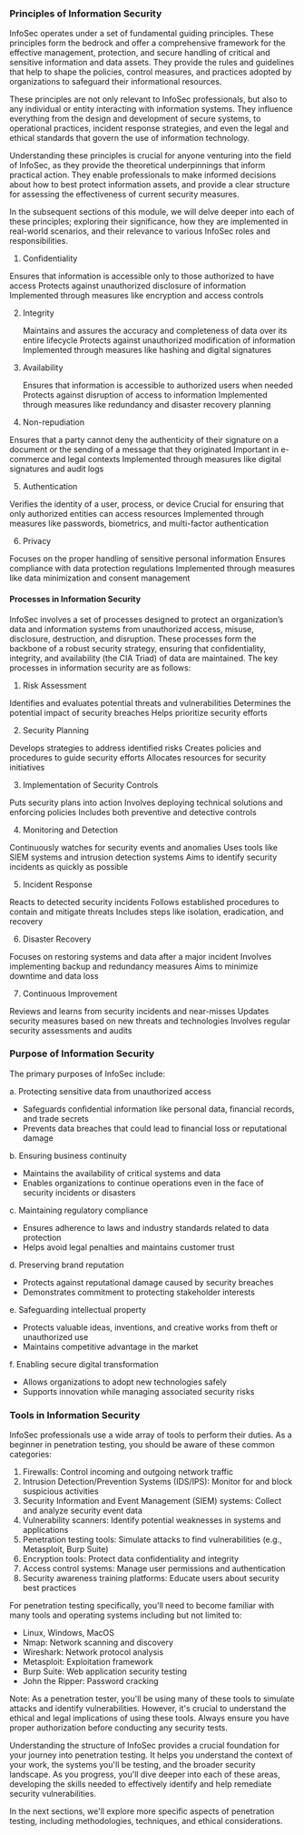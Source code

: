 <h3>Principles of Information Security</h3>

InfoSec operates under a set of fundamental guiding principles. These principles form the bedrock and offer a comprehensive framework for the effective management, protection, and secure handling of critical and sensitive information and data assets. They provide the rules and guidelines that help to shape the policies, control measures, and practices adopted by organizations to safeguard their informational resources.

These principles are not only relevant to InfoSec professionals, but also to any individual or entity interacting with information systems. They influence everything from the design and development of secure systems, to operational practices, incident response strategies, and even the legal and ethical standards that govern the use of information technology.

Understanding these principles is crucial for anyone venturing into the field of InfoSec, as they provide the theoretical underpinnings that inform practical action. They enable professionals to make informed decisions about how to best protect information assets, and provide a clear structure for assessing the effectiveness of current security measures.

In the subsequent sections of this module, we will delve deeper into each of these principles; exploring their significance, how they are implemented in real-world scenarios, and their relevance to various InfoSec roles and responsibilities.

1. Confidentiality

Ensures that information is accessible only to those authorized to have access
Protects against unauthorized disclosure of information
Implemented through measures like encryption and access controls

2. Integrity

   Maintains and assures the accuracy and completeness of data over its entire lifecycle
   Protects against unauthorized modification of information
   Implemented through measures like hashing and digital signatures

3. Availability

   Ensures that information is accessible to authorized users when needed
   Protects against disruption of access to information
   Implemented through measures like redundancy and disaster recovery planning

4. Non-repudiation

Ensures that a party cannot deny the authenticity of their signature on a document or the sending of a message that they originated
Important in e-commerce and legal contexts
Implemented through measures like digital signatures and audit logs

5. Authentication

Verifies the identity of a user, process, or device
Crucial for ensuring that only authorized entities can access resources
Implemented through measures like passwords, biometrics, and multi-factor authentication

6. Privacy

Focuses on the proper handling of sensitive personal information
Ensures compliance with data protection regulations
Implemented through measures like data minimization and consent management

<h4> Processes in Information Security </h4>
InfoSec involves a set of processes designed to protect an organization’s data and information systems from unauthorized access, misuse, disclosure, destruction, and disruption. These processes form the backbone of a robust security strategy, ensuring that confidentiality, integrity, and availability (the CIA Triad) of data are maintained. The key processes in information security are as follows:

1. Risk Assessment

Identifies and evaluates potential threats and vulnerabilities
Determines the potential impact of security breaches
Helps prioritize security efforts

2. Security Planning

Develops strategies to address identified risks
Creates policies and procedures to guide security efforts
Allocates resources for security initiatives

3. Implementation of Security Controls

Puts security plans into action
Involves deploying technical solutions and enforcing policies
Includes both preventive and detective controls

4. Monitoring and Detection

Continuously watches for security events and anomalies
Uses tools like SIEM systems and intrusion detection systems
Aims to identify security incidents as quickly as possible

5. Incident Response

Reacts to detected security incidents
Follows established procedures to contain and mitigate threats
Includes steps like isolation, eradication, and recovery

6. Disaster Recovery

Focuses on restoring systems and data after a major incident
Involves implementing backup and redundancy measures
Aims to minimize downtime and data loss

7. Continuous Improvement

Reviews and learns from security incidents and near-misses
Updates security measures based on new threats and technologies
Involves regular security assessments and audits

<h3> Purpose of Information Security </h3>

The primary purposes of InfoSec include:

a. Protecting sensitive data from unauthorized access

- Safeguards confidential information like personal data, financial records, and trade secrets
- Prevents data breaches that could lead to financial loss or reputational damage

b. Ensuring business continuity

- Maintains the availability of critical systems and data
- Enables organizations to continue operations even in the face of security incidents or disasters

c. Maintaining regulatory compliance

- Ensures adherence to laws and industry standards related to data protection
- Helps avoid legal penalties and maintains customer trust

d. Preserving brand reputation

- Protects against reputational damage caused by security breaches
- Demonstrates commitment to protecting stakeholder interests

e. Safeguarding intellectual property

- Protects valuable ideas, inventions, and creative works from theft or unauthorized use
- Maintains competitive advantage in the market

f. Enabling secure digital transformation

- Allows organizations to adopt new technologies safely
- Supports innovation while managing associated security risks

<h3> Tools in Information Security </h3>

InfoSec professionals use a wide array of tools to perform their duties. As a beginner in penetration testing, you should be aware of these common categories:

1. Firewalls: Control incoming and outgoing network traffic
2. Intrusion Detection/Prevention Systems (IDS/IPS): Monitor for and block suspicious activities
3. Security Information and Event Management (SIEM) systems: Collect and analyze security event data
4. Vulnerability scanners: Identify potential weaknesses in systems and applications
5. Penetration testing tools: Simulate attacks to find vulnerabilities (e.g., Metasploit, Burp Suite)
6. Encryption tools: Protect data confidentiality and integrity
7. Access control systems: Manage user permissions and authentication
8. Security awareness training platforms: Educate users about security best practices

For penetration testing specifically, you'll need to become familiar with many tools and operating systems including but not limited to:

- Linux, Windows, MacOS
- Nmap: Network scanning and discovery
- Wireshark: Network protocol analysis
- Metasploit: Exploitation framework
- Burp Suite: Web application security testing
- John the Ripper: Password cracking

Note: As a penetration tester, you'll be using many of these tools to simulate attacks and identify vulnerabilities. However, it's crucial to understand the ethical and legal implications of using these tools. Always ensure you have proper authorization before conducting any security tests.

Understanding the structure of InfoSec provides a crucial foundation for your journey into penetration testing. It helps you understand the context of your work, the systems you'll be testing, and the broader security landscape. As you progress, you'll dive deeper into each of these areas, developing the skills needed to effectively identify and help remediate security vulnerabilities.

In the next sections, we'll explore more specific aspects of penetration testing, including methodologies, techniques, and ethical considerations.
